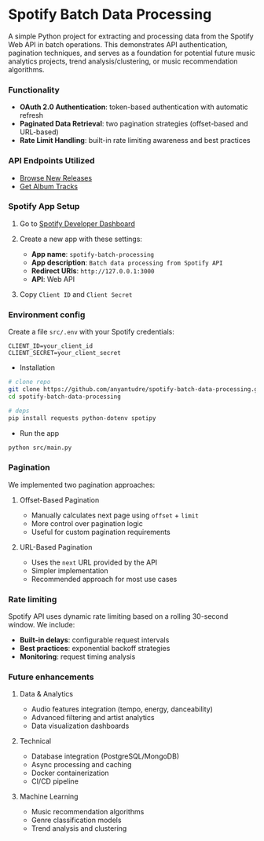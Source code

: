 # Spotify Batch Data Processing

A simple Python project for extracting and processing data from the Spotify Web API in batch operations. This demonstrates API authentication, pagination techniques, and serves as a foundation for potential future music analytics projects, trend analysis/clustering, or music recommendation algorithms.


### Functionality
- **OAuth 2.0 Authentication**: token-based authentication with automatic refresh
- **Paginated Data Retrieval**: two pagination strategies (offset-based and URL-based)
- **Rate Limit Handling**: built-in rate limiting awareness and best practices


### API Endpoints Utilized
- [Browse New Releases](https://developer.spotify.com/documentation/web-api/reference/get-new-releases)
- [Get Album Tracks](https://developer.spotify.com/documentation/web-api/reference/get-an-albums-tracks)


### Spotify App Setup
1. Go to [Spotify Developer Dashboard](https://developer.spotify.com/)
2. Create a new app with these settings:
   - **App name**: `spotify-batch-processing`
   - **App description**: `Batch data processing from Spotify API`
   - **Redirect URIs**: `http://127.0.0.1:3000`
   - **API**: Web API

3. Copy `Client ID` and `Client Secret`


### Environment config
Create a file `src/.env` with your Spotify credentials:
```
CLIENT_ID=your_client_id
CLIENT_SECRET=your_client_secret
```

- Installation
```bash
# clone repo
git clone https://github.com/anyantudre/spotify-batch-data-processing.git
cd spotify-batch-data-processing

# deps
pip install requests python-dotenv spotipy
```

- Run the app
```bash
python src/main.py
```


### Pagination
We implemented two pagination approaches:
1. Offset-Based Pagination
    - Manually calculates next page using `offset` + `limit`
    - More control over pagination logic
    - Useful for custom pagination requirements

2. URL-Based Pagination  
    - Uses the `next` URL provided by the API
    - Simpler implementation
    - Recommended approach for most use cases


### Rate limiting
Spotify API uses dynamic rate limiting based on a rolling 30-second window. We include:  
- **Built-in delays**: configurable request intervals
- **Best practices**: exponential backoff strategies
- **Monitoring**: request timing analysis


### Future enhancements
1. Data & Analytics
    - Audio features integration (tempo, energy, danceability)
    - Advanced filtering and artist analytics
    - Data visualization dashboards

2. Technical
    - Database integration (PostgreSQL/MongoDB)
    - Async processing and caching
    - Docker containerization
    - CI/CD pipeline

3. Machine Learning
    - Music recommendation algorithms
    - Genre classification models
    - Trend analysis and clustering
